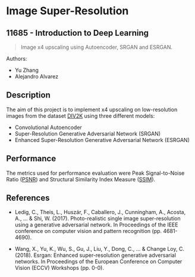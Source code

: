 # Image Super-Resolution
## 11685 - Introduction to Deep Learning

> Image x4 upscaling using Autoencoder, SRGAN and ESRGAN.


Authors:
- Yu Zhang
- Alejandro Alvarez

## Description

The aim of this project is to implement x4 upscaling on low-resolution images from the dataset [DIV2K](https://data.vision.ee.ethz.ch/cvl/DIV2K/) using three different models:

- Convolutional Autoencoder
- Super-Resolution Generative Adversarial Network (SRGAN)
- Enhanced Super-Resolution Generative Adversarial Network (ESRGAN)

## Performance

The metrics used for performance evaluation were Peak Signal-to-Noise Ratio ([PSNR](https://en.wikipedia.org/wiki/Peak_signal-to-noise_ratio#:~:text=Peak%20signal%2Dto%2Dnoise%20ratio%20(PSNR)%20is%20an,the%20fidelity%20of%20its%20representation.)) and Structural Similarity Index Measure ([SSIM](https://en.wikipedia.org/wiki/Structural_similarity#:~:text=The%20structural%20similarity%20index%20measure,the%20similarity%20between%20two%20images.)).

## References

- Ledig, C., Theis, L., Huszár, F., Caballero, J., Cunningham, A., Acosta, A., ... & Shi, W. (2017). Photo-realistic single image super-resolution using a generative adversarial network. In Proceedings of the IEEE conference on computer vision and pattern recognition (pp. 4681-4690).

- Wang, X., Yu, K., Wu, S., Gu, J., Liu, Y., Dong, C., ... & Change Loy, C. (2018). Esrgan: Enhanced super-resolution generative adversarial networks. In Proceedings of the European Conference on Computer Vision (ECCV) Workshops (pp. 0-0).